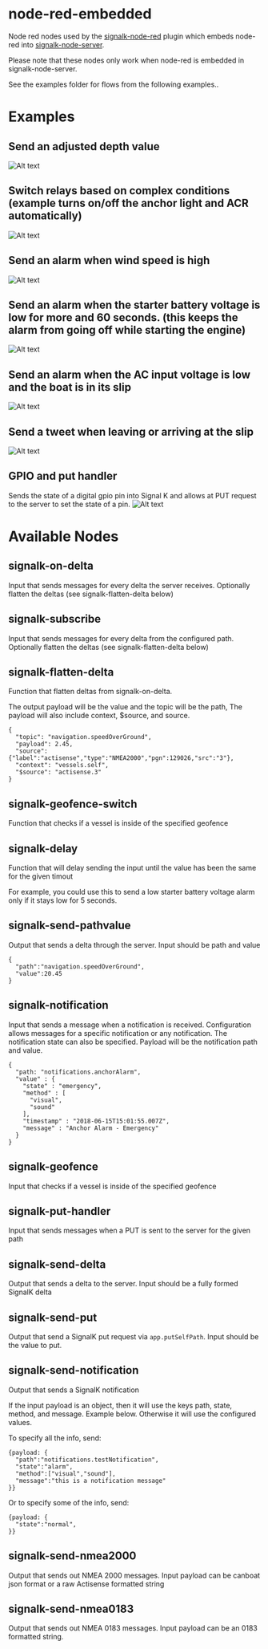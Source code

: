 # node-red-embedded
Node red nodes used by the [signalk-node-red](https://github.com/SignalK/signalk-node-red) plugin which embeds node-red into [signalk-node-server](https://github.com/SignalK/signalk-server-node).

Please note that these nodes only work when node-red is embedded in signalk-node-server.

See the examples folder for flows from the following examples..

# Examples

## Send an adjusted depth value
![Alt text](https://raw.githubusercontent.com/SignalK/node-red-embedded/master/screens/adjust-depth.jpeg)

## Switch relays based on complex conditions (example turns on/off the anchor light and ACR automatically)
![Alt text](https://raw.githubusercontent.com/SignalK/node-red-embedded/master/screens/switch-automation.jpeg)

## Send an alarm when wind speed is high
![Alt text](https://raw.githubusercontent.com/SignalK/node-red-embedded/master/screens/high-wind-speed-alarm.jpeg)

## Send an alarm when the starter battery voltage is low for more and 60 seconds. (this keeps the alarm from going off while starting the engine)
![Alt text](https://raw.githubusercontent.com/SignalK/node-red-embedded/master/screens/starter-voltage-alarm.jpeg)


## Send an alarm when the AC input voltage is low and the boat is in its slip
![Alt text](https://raw.githubusercontent.com/SignalK/node-red-embedded/master/screens/ac-in-voltage-alarm.jpeg)

## Send a tweet when leaving or arriving at the slip
![Alt text](https://raw.githubusercontent.com/SignalK/node-red-embedded/master/screens/tweet-when-leaving.jpeg)

## GPIO and put handler 
Sends the state of a digital gpio pin into Signal K and allows at PUT request to the server to set the state of a pin.
![Alt text](https://raw.githubusercontent.com/SignalK/node-red-embedded/master/screens/gpio.jpeg)

# Available Nodes

## signalk-on-delta

Input that sends messages for every delta the server receives. Optionally flatten the deltas (see signalk-flatten-delta below)

## signalk-subscribe

Input that sends messages for every delta from the configured path. Optionally flatten the deltas (see signalk-flatten-delta below)

## signalk-flatten-delta

Function that flatten deltas from signalk-on-delta.

The output payload will be the value and the topic will be the path, The payload will also include context, $source, and source.

```
{
  "topic": "navigation.speedOverGround",
  "payload": 2.45,
  "source": {"label":"actisense","type":"NMEA2000","pgn":129026,"src":"3"},
  "context": "vessels.self",
  "$source": "actisense.3"
}
```

## signalk-geofence-switch

Function that checks if a vessel is inside of the specified geofence

## signalk-delay

Function that will delay sending the input until the value has been the same for the given timout

For example, you could use this to send a low starter battery voltage alarm only if it stays low for 5 seconds.

## signalk-send-pathvalue

Output that sends a delta through the server. Input should be path and value

```
{
  "path":"navigation.speedOverGround",
  "value":20.45
}
```

## signalk-notification

Input that sends a message when a notification is received. Configuration allows messages for a specific notification or any notification. The notification state can also be specified. Payload will be the notification path and value.

```
{
  "path: "notifications.anchorAlarm",
  "value" : {
    "state" : "emergency",
    "method" : [
      "visual",
      "sound"
    ],
    "timestamp" : "2018-06-15T15:01:55.007Z",
    "message" : "Anchor Alarm - Emergency"
  }
}
```

## signalk-geofence

Input that checks if a vessel is inside of the specified geofence

## signalk-put-handler

Input that sends messages when a PUT is sent to the server for the given path

## signalk-send-delta

Output that sends a delta to the server. Input should be a fully formed SignalK delta

## signalk-send-put

Output that send a SignalK put request via `app.putSelfPath`. Input should be the value to put.

## signalk-send-notification

Output that sends a SignalK notification

If the input payload is an object, then it will use the keys path, state, method, and message. Example below. Otherwise  it will use the configured values.

To specify all the info, send:
```
{payload: {
  "path":"notifications.testNotification",
  "state":"alarm",
  "method":["visual","sound"],
  "message":"this is a notification message"
}}
```

Or to specify some of the info, send:
```
{payload: {
  "state":"normal",
}}
```

## signalk-send-nmea2000

Output that sends out NMEA 2000 messages. Input payload can be canboat json format or a raw Actisense formatted string

## signalk-send-nmea0183

Output that sends out NMEA 0183 messages. Input payload can be an 0183 formatted string.
